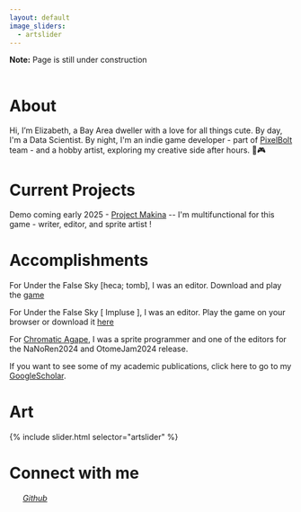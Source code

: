 ```yaml
---
layout: default
image_sliders:
  - artslider
---
```

<b>Note:</b> Page is still under construction  <br>
<br>

# About 
Hi, I’m Elizabeth, a Bay Area dweller with a love for all things cute. By day, I'm a Data Scientist. By night, I'm an indie game developer - part of <a href="https://pixelboltgames.wixsite.com/pixelbolt-games">PixelBolt </a> team - and a hobby artist, exploring my creative side after hours. 🎨🎮


# Current Projects

Demo coming early 2025 - <a href= "https://pixelboltgames.wixsite.com/pixelbolt-games"> Project Makina</a> -- I'm multifunctional for this game - writer, editor, and sprite artist ! 


# Accomplishments

For Under the False Sky [heca; tomb], I was an editor. Download and play the <a href="https://elduator.itch.io/hecatomb"> game</a> 


For Under the False Sky [ Impluse ], I was an editor. Play the game on your browser or download it <a href= "https://elduator.itch.io/utfs-impulse"> here</a> 


For <a href="https://deniz-g-lerosi.itch.io/chromatic-agape"> Chromatic Agape</a>, I was a sprite programmer and one of the editors for the NaNoRen2024 and OtomeJam2024 release. 


If you want to see some of my academic publications, click here to go to my <a href="https://scholar.google.com/citations?user=ytjqu-EAAAAJ&hl=en"> GoogleScholar</a>.

 
# Art 
{% include slider.html selector="artslider" %}

# Connect with me 
<ul class="icons">
  <a href="https://www.linkedin.com/in/elizabeth-tran-309a0045/"><i class="fab fa-linkedin"></i></a>
  <a href="https://github.com/elizabellatran/" title="GitHub"><i class="fab fa-github"><span class="label">Github</span></i></a>
  <a href="https://cutebrainpants.itch.io/" title="itch.io"><i class="fa-brands fa-itch-io"></i></a>
  <a href="https://www.youtube.com/@cutebrainpants/" title="YouTube"><i class="fab fa-youtube"></i></a>
  <a href="https://www.etsy.com/shop/MoonwispShop/" title="Etsy"><i class="fa-brands fa-etsy"></i></a>
</ul>